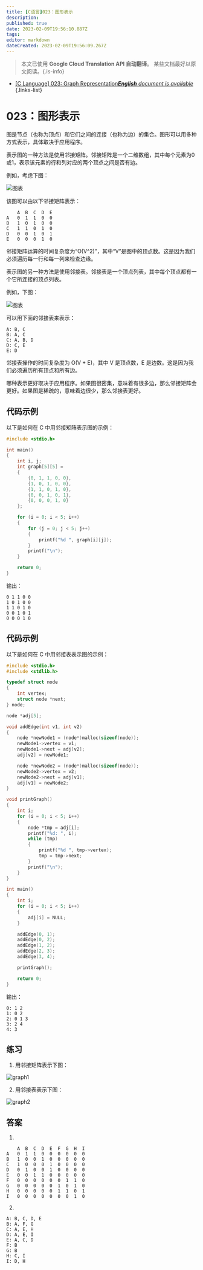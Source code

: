 ```yaml
---
title: [C语言]023：图形表示
description: 
published: true
date: 2023-02-09T19:56:10.887Z
tags: 
editor: markdown
dateCreated: 2023-02-09T19:56:09.267Z
---
```


> 本文已使用 **Google Cloud Translation API 自动翻译**。
某些文档最好以原文阅读。{.is-info}



- [[C Language] 023: Graph Representation***English** document is available*](/en/Knowledge-base/Algorithm/c-language-023-graph-representation)
{.links-list}


# 023：图形表示

图是节点（也称为顶点）和它们之间的连接（也称为边）的集合。图形可以用多种方式表示，具体取决于应用程序。

表示图的一种方法是使用邻接矩阵。邻接矩阵是一个二维数组，其中每个元素为0或1，表示该元素的行和列对应的两个顶点之间是否有边。

例如，考虑下图：

![图表](https://github.com/Bergel/Coursera-Data-Structures-Algorithms/raw/master/1.%20Fundamentals/week2/graph.png)

该图可以由以下邻接矩阵表示：

```
    A  B  C  D  E
A   0  1  1  0  0
B   1  0  1  0  0
C   1  1  0  1  0
D   0  0  1  0  1
E   0  0  0  1  0
```

邻接矩阵运算的时间复杂度为“O(V^2)”，其中“V”是图中的顶点数。这是因为我们必须遍历每一行和每一列来检查边缘。

表示图的另一种方法是使用邻接表。邻接表是一个顶点列表，其中每个顶点都有一个它所连接的顶点列表。

例如，下图：

![图表](https://github.com/Bergel/Coursera-Data-Structures-Algorithms/raw/master/1.%20Fundamentals/week2/graph.png)

可以用下面的邻接表来表示：

```
A: B, C
B: A, C
C: A, B, D
D: C, E
E: D
```

邻接表操作的时间复杂度为 O(V + E)，其中 V 是顶点数，E 是边数。这是因为我们必须遍历所有顶点和所有边。

哪种表示更好取决于应用程序。如果图很密集，意味着有很多边，那么邻接矩阵会更好。如果图是稀疏的，意味着边很少，那么邻接表更好。

## 代码示例

以下是如何在 C 中用邻接矩阵表示图的示例：

```C
#include <stdio.h>

int main()
{
    int i, j;
    int graph[5][5] =
    {
        {0, 1, 1, 0, 0},
        {1, 0, 1, 0, 0},
        {1, 1, 0, 1, 0},
        {0, 0, 1, 0, 1},
        {0, 0, 0, 1, 0}
    };

    for (i = 0; i < 5; i++)
    {
        for (j = 0; j < 5; j++)
        {
            printf("%d ", graph[i][j]);
        }
        printf("\n");
    }

    return 0;
}
```

输出：

```
0 1 1 0 0 
1 0 1 0 0 
1 1 0 1 0 
0 0 1 0 1 
0 0 0 1 0
```

## 代码示例

以下是如何在 C 中用邻接表表示图的示例：

```C
#include <stdio.h>
#include <stdlib.h>

typedef struct node
{
    int vertex;
    struct node *next;
} node;

node *adj[5];

void addEdge(int v1, int v2)
{
    node *newNode1 = (node*)malloc(sizeof(node));
    newNode1->vertex = v1;
    newNode1->next = adj[v2];
    adj[v2] = newNode1;

    node *newNode2 = (node*)malloc(sizeof(node));
    newNode2->vertex = v2;
    newNode2->next = adj[v1];
    adj[v1] = newNode2;
}

void printGraph()
{
    int i;
    for (i = 0; i < 5; i++)
    {
        node *tmp = adj[i];
        printf("%d: ", i);
        while (tmp)
        {
            printf("%d ", tmp->vertex);
            tmp = tmp->next;
        }
        printf("\n");
    }
}

int main()
{
    int i;
    for (i = 0; i < 5; i++)
    {
        adj[i] = NULL;
    }

    addEdge(0, 1);
    addEdge(0, 2);
    addEdge(1, 2);
    addEdge(2, 3);
    addEdge(3, 4);

    printGraph();

    return 0;
}
```

输出：

```
0: 1 2 
1: 0 2 
2: 0 1 3 
3: 2 4 
4: 3
```

## 练习

1. 用邻接矩阵表示下图：

![graph1](https://github.com/Bergel/Coursera-Data-Structures-Algorithms/raw/master/1.%20Fundamentals/week2/graph1.png)

2. 用邻接表表示下图：

![graph2](https://github.com/Bergel/Coursera-Data-Structures-Algorithms/raw/master/1.%20Fundamentals/week2/graph2.png)

## 答案

1.

```
    A  B  C  D  E  F  G  H  I
A   0  1  1  0  0  0  0  0  0
B   1  0  0  1  0  0  0  0  0
C   1  0  0  0  1  0  0  0  0
D   0  1  0  0  1  0  0  0  0
E   0  0  1  1  0  0  0  0  0
F   0  0  0  0  0  0  1  1  0
G   0  0  0  0  0  1  0  1  0
H   0  0  0  0  0  1  1  0  1
I   0  0  0  0  0  0  0  1  0
```

2.

```
A: B, C, D, E
B: A, F, G
C: A, E, H
D: A, E, I
E: A, C, D
F: B
G: B
H: C, I
I: D, H
```